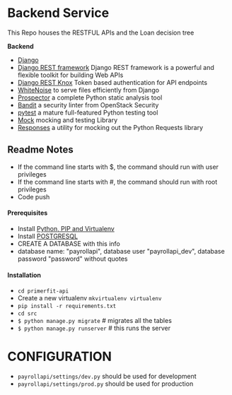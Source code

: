 # Backend Service
This Repo houses the RESTFUL APIs and the Loan decision tree

**Backend**

* [Django](https://www.djangoproject.com/)
* [Django REST framework](http://www.django-rest-framework.org/) Django REST framework is a powerful and flexible toolkit for building Web APIs
* [Django REST Knox](https://github.com/James1345/django-rest-knox) Token based authentication for API endpoints
* [WhiteNoise](http://whitenoise.evans.io/en/latest/django.html) to serve files efficiently from Django
* [Prospector](http://prospector.landscape.io/en/master/) a complete Python static analysis tool
* [Bandit](https://github.com/openstack/bandit) a security linter from OpenStack Security
* [pytest](http://pytest.org/latest/) a mature full-featured Python testing tool
* [Mock](http://www.voidspace.org.uk/python/mock/) mocking and testing Library
* [Responses](https://github.com/getsentry/responses) a utility for mocking out the Python Requests library


## Readme Notes

* If the command line starts with $, the command should run with user privileges
* If the command line starts with #, the command should run with root privileges
* Code push


#### Prerequisites
* Install [Python, PIP and Virtualenv](https://timmyreilly.azurewebsites.net/python-pip-virtualenv-installation-on-windows/)
* Install [POSTGRESQL](https://www.microfocus.com/documentation/idol/IDOL_12_0/MediaServer/Guides/html/English/Content/Getting_Started/Configure/_TRN_Set_up_PostgreSQL.htm)
* CREATE A DATABASE with this info
* database name: "payrollapi", database user "payrollapi_dev", database password "password" without quotes

#### Installation
* `cd primerfit-api` 
* Create a new virtualenv `mkvirtualenv virtualenv`
* `pip install -r requirements.txt`
* `cd src`
* `$ python manage.py migrate`      # migrates all the tables
* `$ python manage.py runserver`    # this runs the server



# CONFIGURATION
- `payrollapi/settings/dev.py` should be used for development
- `payrollapi/settings/prod.py` should be used for production